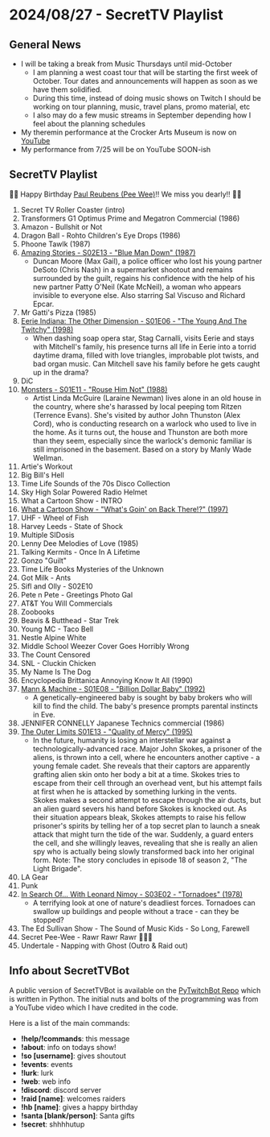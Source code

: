 # 2024/08/27 - SecretTV Playlist

## General News

- I will be taking a break from Music Thursdays until mid-October
  - I am planning a west coast tour that will be starting the first week of October.  Tour dates and announcements will happen as soon as we have them solidified.
  - During this time, instead of doing music shows on Twitch I should be working on tour planning, music, travel plans, promo material, etc
  - I also may do a few music streams in September depending how I feel about the planning schedules
- My theremin performance at the Crocker Arts Museum is now on [YouTube](https://youtu.be/ptiVbGhveMU?si=gCHdL-9A_WpCVhUW)
- My performance from 7/25 will be on YouTube SOON-ish

## SecretTV Playlist

🎂🎂 Happy Birthday [Paul Reubens (Pee Wee)](https://en.wikipedia.org/wiki/Paul_Reubens)!!  We miss you dearly!! 🎂🎂

1. Secret TV Roller Coaster (intro)
2. Transformers G1 Optimus Prime and Megatron Commercial (1986)
3. Amazon - Bullshit or Not
4. Dragon Ball - Rohto Children's Eye Drops (1986)
5. Phoone Tawlk (1987)
6. [Amazing Stories - S02E13 - "Blue Man Down" (1987)](https://en.wikipedia.org/wiki/Amazing_Stories_(1985_TV_series)#Season_2_(1986%E2%80%9387))
   - Duncan Moore (Max Gail), a police officer who lost his young partner DeSoto (Chris Nash) in a supermarket shootout and remains surrounded by the guilt, regains his confidence with the help of his new partner Patty O'Neil (Kate McNeil), a woman who appears invisible to everyone else.  Also starring Sal Viscuso and Richard Epcar.
7. Mr Gatti's Pizza (1985)
8. [Eerie Indiana: The Other Dimension - S01E06 - "The Young And The Twitchy" (1998)](https://en.wikipedia.org/wiki/Eerie,_Indiana:_The_Other_Dimension#Episodes)
   - When dashing soap opera star, Stag Carnalli, visits Eerie and stays with Mitchell's family, his presence turns all life in Eerie into a torrid daytime drama, filled with love triangles, improbable plot twists, and bad organ music. Can Mitchell save his family before he gets caught up in the drama?
9. DiC
10. [Monsters - S01E11 - "Rouse Him Not" (1988)](https://en.wikipedia.org/wiki/List_of_Monsters_episodes)
    - Artist Linda McGuire (Laraine Newman) lives alone in an old house in the country, where she's harassed by local peeping tom Ritzen (Terrence Evans). She's visited by author John Thunston (Alex Cord), who is conducting research on a warlock who used to live in the home. As it turns out, the house and Thunston are both more than they seem, especially since the warlock's demonic familiar is still imprisoned in the basement.  Based on a story by Manly Wade Wellman.
11. Artie's Workout
12. Big Bill's Hell
13. Time Life Sounds of the 70s Disco Collection
14. Sky High Solar Powered Radio Helmet
15. What a Cartoon Show - INTRO
16. [What a Cartoon Show - "What's Goin' on Back There!?" (1997)](https://en.wikipedia.org/wiki/What_a_Cartoon!)
17. UHF - Wheel of Fish
18. Harvey Leeds - State of Shock
19. Multiple SIDosis
20. Lenny Dee Melodies of Love (1985)
21. Talking Kermits - Once In A Lifetime
22. Gonzo "Guilt"
23. Time Life Books Mysteries of the Unknown
24. Got Milk - Ants
25. Sifl and Olly - S02E10
26. Pete n Pete - Greetings Photo Gal
27. AT&T You Will Commercials
28. Zoobooks
29. Beavis & Butthead - Star Trek
30. Young MC - Taco Bell
31. Nestle Alpine White
32. Middle School Weezer Cover Goes Horribly Wrong
33. The Count Censored
34. SNL - Cluckin Chicken
35. My Name Is The Dog
36. Encyclopedia Brittanica Annoying Know It All (1990)
37. [Mann & Machine - S01E08 - "Billion Dollar Baby" (1992)](https://en.wikipedia.org/wiki/Mann_%26_Machine#Episodes)
    - A genetically-engineered baby is sought by baby brokers who will kill to find the child. The baby's presence prompts parental instincts in Eve.
38. JENNIFER CONNELLY Japanese Technics commercial (1986)
39. [The Outer Limits S01E13 - "Quality of Mercy" (1995)](https://en.wikipedia.org/wiki/List_of_The_Outer_Limits_(1995_TV_series)_episodes#Season_1_(1995))
    - In the future, humanity is losing an interstellar war against a technologically-advanced race. Major John Skokes, a prisoner of the aliens, is thrown into a cell, where he encounters another captive - a young female cadet. She reveals that their captors are apparently grafting alien skin onto her body a bit at a time. Skokes tries to escape from their cell through an overhead vent, but his attempt fails at first when he is attacked by something lurking in the vents. Skokes makes a second attempt to escape through the air ducts, but an alien guard severs his hand before Skokes is knocked out. As their situation appears bleak, Skokes attempts to raise his fellow prisoner's spirits by telling her of a top secret plan to launch a sneak attack that might turn the tide of the war. Suddenly, a guard enters the cell, and she willingly leaves, revealing that she is really an alien spy who is actually being slowly transformed back into her original form.  Note: The story concludes in episode 18 of season 2, "The Light Brigade".
40. LA Gear
41. Punk
42. [In Search Of... With Leonard Nimoy - S03E02 - "Tornadoes" (1978)](https://en.wikipedia.org/wiki/In_Search_of..._(TV_series)#Season_3_(1978%E2%80%931979))
    - A terrifying look at one of nature's deadliest forces. Tornadoes can swallow up buildings and people without a trace - can they be stopped?
43. The Ed Sullivan Show - The Sound of Music Kids - So Long, Farewell
44. Secret Pee-Wee - Rawr Rawr Rawr 🐊🐊🐊
45. Undertale - Napping with Ghost (Outro & Raid out)


## Info about SecretTVBot

A public version of SecretTVBot is available on the [PyTwitchBot Repo](https://github.com/awbored/PyTwitchBot) which is written in Python.  The initial nuts and bolts of the programming was from a YouTube video which I have credited in the code.

Here is a list of the main commands:
- **!help/!commands**: this message
- **!about**: info on todays show!
- **!so [username]**: gives shoutout
- **!events**: events
- **!lurk**: lurk
- **!web**: web info
- **!discord**: discord server
- **!raid [name]**: welcomes raiders
- **!hb [name]**: gives a happy birthday
- **!santa [blank/person]**: Santa gifts
- **!secret**: shhhhutup
